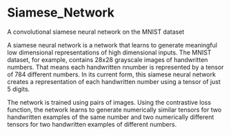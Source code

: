 # Siamese_Network
A convolutional siamese neural network on the MNIST dataset

A siamese neural network is a network that learns to generate meaningful low dimensional representations of high dimensional inputs.
The MNIST dataset, for example, contains 28x28 grayscale images of handwritten numbers.  That means each handwritten nnumber is represented by a tensor of 784 different numbers.
In its current form, this siamese neural network creates a representation of each handwritten number using a tensor of just 5 digits.

The network is trained using pairs of images.  Using the contrastive loss function, the network learns to generate numerically similar tensors for two handwritten examples of the same number and two numerically different tensors for two handwritten examples of different numbers.
